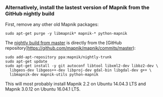 ### Alternatively, install the lastest version of Mapnik from the GitHub nightly build

First, remove any other old Mapnik packages:

    sudo apt-get purge -y libmapnik* mapnik-* python-mapnik

The [nightly build from master](https://launchpad.net/~mapnik/+archive/ubuntu/nightly-trunk) is directly from the [GitHub repository]https://github.com/mapnik/mapnik/commits/master):

    sudo add-apt-repository ppa:mapnik/nightly-trunk
    sudo apt-get update
    sudo apt-get install -y git autoconf libtool libxml2-dev libbz2-dev \
      libgeos-dev libgeos++-dev libproj-dev gdal-bin libgdal-dev g++ \
      libmapnik-dev mapnik-utils python-mapnik

This will most probably install Mapnik 2.2 on Ubuntu 14.04.3 LTS and Mapnik 3.0.12 on Ubuntu 16.04.1 LTS.
